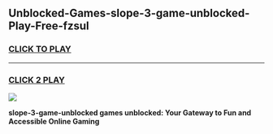 
## Unblocked-Games-slope-3-game-unblocked-Play-Free-fzsul
<h3>
<a href="https://premium76.site?title=slope-3-game-unblocked&ref=12A">CLICK TO PLAY</a></h3>
<hr>

<h3>
<a href="https://premium76.site?title=slope-3-game-unblocked&ref=12A">CLICK 2 PLAY</a>
  
</h3>

<a href="https://premium76.site?title=slope-3-game-unblocked&ref=12A"><img src="https://clearcache.store/games.png"></a>


**slope-3-game-unblocked games unblocked: Your Gateway to Fun and Accessible Online Gaming**
